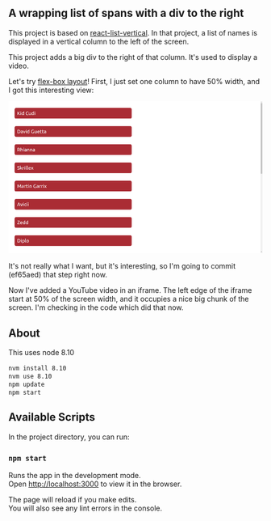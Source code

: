 ## A wrapping list of spans with a div to the right

This project is based on [react-list-vertical](https://github.com/mdoery/react-list-vertical). In that project, a list of names is displayed in a vertical column to the left of the screen.

This project adds a big div to the right of that column. It's used to display a video.

Let's try [flex-box layout](https://dev.to/drews256/ridiculously-easy-row-and-column-layouts-with-flexbox-1k01)! First, I just set one column to have 50% width, and I got this interesting view:

![2 column 50% width](https://github.com/mdoery/react-list-vertical-2col/blob/master/react-list-vertical-2col-example-50-percent.png "2 column 50% width")

It's not really what I want, but it's interesting, so I'm going to commit (ef65aed) that step right now.

Now I've added a YouTube video in an iframe. The left edge of the iframe start at 50% of the screen width, and it occupies a nice big chunk of the screen. I'm checking in the code which did that now.

## About

This uses node 8.10

```
nvm install 8.10
nvm use 8.10
npm update
npm start
```

## Available Scripts

In the project directory, you can run:

### `npm start`

Runs the app in the development mode.<br>
Open [http://localhost:3000](http://localhost:3000) to view it in the browser.

The page will reload if you make edits.<br>
You will also see any lint errors in the console.

